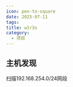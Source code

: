 ```yaml
---
icon: pen-to-square
date: 2025-07-11
tags: 
title: w1r3s
category:
  - 项目
---
```

## 主机发现
扫描192.168.254.0/24网段